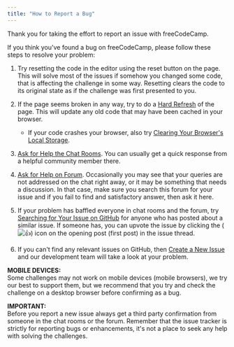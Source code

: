 ```yaml
---
title: "How to Report a Bug"
---
```


Thank you for taking the effort to report an issue with freeCodeCamp.

If you think you've found a bug on freeCodeCamp, please follow these steps to resolve your problem:

1.  Try resetting the code in the editor using the reset button on the page. This will solve most of the issues if somehow you changed some code, that is affecting the challenge in some way. Resetting clears the code to its original state as if the challenge was first presented to you.

2.  If the page seems broken in any way, try to do a [Hard Refresh](http://forum.freecodecamp.com/t/refresh-your-browser-cache/19365) of the page. This will update any old code that may have been cached in your browser.

    *   If your code crashes your browser, also try [Clearing Your Browser's Local Storage](http://forum.freecodecamp.com/t/removing-all-locally-stored-challenges/19129).

3.  [Ask for Help the Chat Rooms](http://forum.freecodecamp.com/t/how-to-get-help-on-gitter/19130). You can usually get a quick response from a helpful community member there.

4.  [Ask for Help on Forum](http://forum.freecodecamp.com/). Occasionally you may see that your queries are not addressed on the chat right away, or it may be something that needs a discussion. In that case, make sure you search this forum for your issue and if you fail to find and satisfactory answer, then ask it here.

5.  If your problem has baffled everyone in chat rooms and the forum, try [Searching for Your Issue on GitHub](http://forum.freecodecamp.com/t/searching-for-existing-issues-in-github/18390) for anyone who has posted about a similar issue. If someone has, you can upvote the issue by clicking the (![:thumbsup:](https://forum.freecodecamp.com/images/emoji/emoji_one/thumbsup.png?v=3 ":thumbsup:")) icon on the opening post (first post) in the issue thread.

6.  If you can't find any relevant issues on GitHub, then [Create a New Issue](http://forum.freecodecamp.com/t/creating-a-new-github-issue/18392) and our development team will take a look at your problem.

**MOBILE DEVICES:**  
Some challenges may not work on mobile devices (mobile browsers), we try our best to support them, but we recommend that you try and check the challenge on a desktop browser before confirming as a bug.

**IMPORTANT:**  
Before you report a new issue always get a third party confirmation from someone in the chat rooms or the forum. Remember that the issue tracker is strictly for reporting bugs or enhancements, it's not a place to seek any help with solving the challenges.
